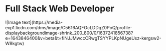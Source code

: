 <h1> Full Stack Web Developer</h1>
![Image text](https://media-exp1.licdn.com/dms/image/C5616AQFOcLDDqZ0PoQ/profile-displaybackgroundimage-shrink_200_800/0/1637241856738?e=1643846400&v=beta&t=fiNJJMwccCRwgTSYYPLKpNUgeUsz-kergsw2-W8kgtw)
